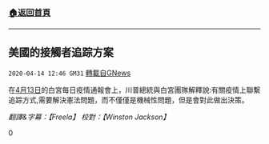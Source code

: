 ###  [:house:返回首頁](https://github.com/ourhimalayas/txt)
---

## 美國的接觸者追踪方案
`2020-04-14 12:46 GM31` [轉載自GNews](https://gnews.org/zh-hant/172700/)

在[4月13日](https://www.youtube.com/watch?v=_XBmxj2mKjM)的白宮每日疫情通報會上，川普總統與白宮團隊解釋說:有關疫情上聯繫追踪方式,需要解決憲法問題，而不僅僅是機械性問題，但是會對此做出決策。

*翻譯&字幕：【Freela】 校對：【Winston Jackson】*

0
